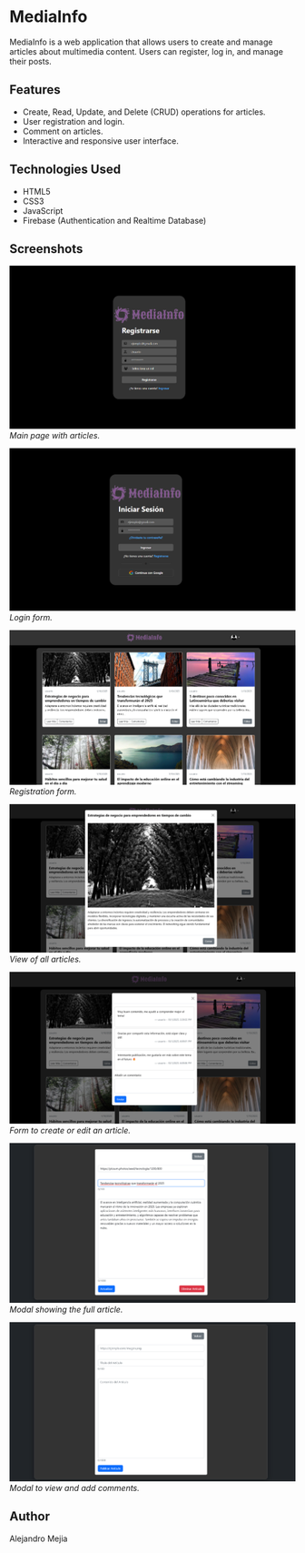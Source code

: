 # MediaInfo

MediaInfo is a web application that allows users to create and manage articles about multimedia content. Users can register, log in, and manage their posts.

## Features

- Create, Read, Update, and Delete (CRUD) operations for articles.
- User registration and login.
- Comment on articles.
- Interactive and responsive user interface.

## Technologies Used

- HTML5
- CSS3
- JavaScript
- Firebase (Authentication and Realtime Database)

## Screenshots

![Main Page](images/1.png)
_Main page with articles._

![Login](images/2.png)
_Login form._

![Register](images/3.png)
_Registration form._

![Articles View](images/4.png)
_View of all articles._

![Create/Edit Article](images/5.png)
_Form to create or edit an article._

![Read More](images/6.png)
_Modal showing the full article._

![Comments](images/7.png)
_Modal to view and add comments._

## Author

Alejandro Mejia
